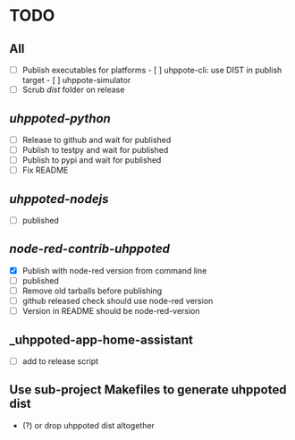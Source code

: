 # TODO

## All
   - [ ] Publish executables for platforms
         - [ ] uhppote-cli: use DIST in publish target
         - [ ] uhppote-simulator
   - [ ] Scrub _dist_ folder on release
         
## _uhppoted-python_
   - [ ] Release to github and wait for published
   - [ ] Publish to testpy and wait for published
   - [ ] Publish to pypi and wait for published
   - [ ] Fix README

## _uhppoted-nodejs_
   - [ ] published

## _node-red-contrib-uhppoted_
   - [x] Publish with node-red version from command line
   - [ ] published
   - [ ] Remove old tarballs before publishing
   - [ ] github released check should use node-red version
   - [ ] Version in README should be node-red-version

## _uhppoted-app-home-assistant
   - [ ] add to release script

## Use sub-project Makefiles to generate uhppoted dist
   - (?) or drop uhppoted dist altogether